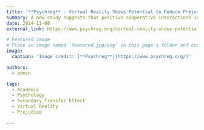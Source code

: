 ```yaml
---
title: '**Psychreg** - Virtual Reality Shows Potential to Reduce Prejudice Across Groups'
summary: A new study suggests that positive cooperative interactions in virtual reality (VR) can reduce prejudice not only towards the group directly involved but also extend positive attitudes to other unrelated outgroups, a phenomenon called the secondary transfer effect (STE). However, the study also indicates that competitive VR interactions may hinder this effect and that VR primarily influences explicit, rather than implicit, biases.
date: 2024-11-08
external_link: https://www.psychreg.org/virtual-reality-shows-potential-reduce-prejudice-across-groups/

# Featured image
# Place an image named `featured.jpg/png` in this page's folder and customize its options here.
image:
  caption: 'Image credit: [**Psychreg**](https://www.psychreg.org/)'

authors:
  - admin

tags:
  - Academic
  - Psychology
  - Secondary Transfer Effect
  - Virtual Reality
  - Prejudice
  
---
```


